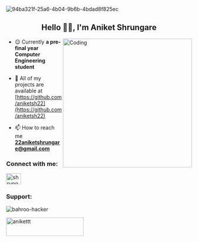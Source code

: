 ![94ba321f-25a6-4b04-9b6b-4bdad8f825ec](https://user-images.githubusercontent.com/89505839/216767226-2e99c98e-de60-4b75-a0e2-4e339b32389a.jpeg)

<h2 align="center">Hello 👨‍💻, I'm Aniket Shrungare</h2>

<img align="right" alt="Coding" width="350" src="https://camo.githubusercontent.com/c1dcb74cc1c1835b1d716f5051499a2814c683c806b15f04b0eba492863703e9/68747470733a2f2f63646e2e6472696262626c652e636f6d2f75736572732f3733303730332f73637265656e73686f74732f363538313234332f6176656e746f2e676966">


- 😉 Currently **a pre-final year Computer Engineering student**

- 🚀 All of my projects are available at [https://github.com/aniketsh22](https://github.com/aniketsh22)

- 📫 How to reach me **22aniketshrungare@gmail.com**

<h3 align="left">Connect with me:</h3>
<p align="left">
<a href="https://twitter.com/shrungare_" target="blank"><img align="center" src="https://raw.githubusercontent.com/rahuldkjain/github-profile-readme-generator/master/src/images/icons/Social/twitter.svg" alt="shrungare_" height="30" width="40" /></a>


<h3 align="left">Support:</h3>

![bahroo-hacker](https://user-images.githubusercontent.com/89505839/216672711-57ab8509-7867-49d5-81ea-a9bec80ef46c.gif)

<p><a href="https://www.buymeacoffee.com/anikettt"> <img align="left" src="https://cdn.buymeacoffee.com/buttons/v2/default-yellow.png" height="50" width="210" alt="anikettt" /></a></p><br><br>
